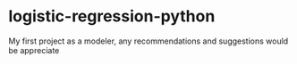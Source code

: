 # logistic-regression-python
My first project as a modeler, any recommendations and suggestions would be appreciate
